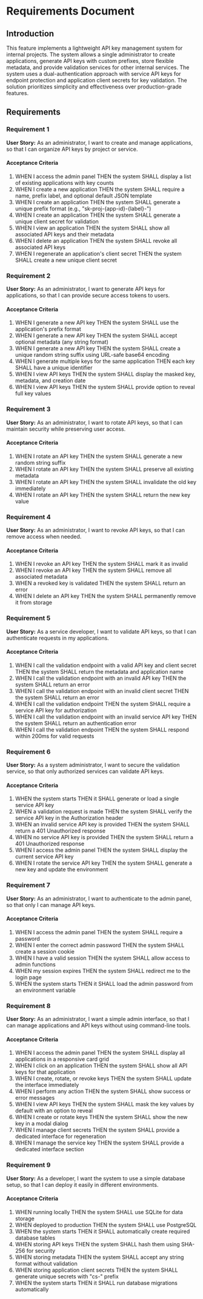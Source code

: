 # Requirements Document

## Introduction

This feature implements a lightweight API key management system for internal projects. The system allows a single administrator to create applications, generate API keys with custom prefixes, store flexible metadata, and provide validation services for other internal services. The system uses a dual-authentication approach with service API keys for endpoint protection and application client secrets for key validation. The solution prioritizes simplicity and effectiveness over production-grade features.

## Requirements

### Requirement 1

**User Story:** As an administrator, I want to create and manage applications, so that I can organize API keys by project or service.

#### Acceptance Criteria

1. WHEN I access the admin panel THEN the system SHALL display a list of existing applications with key counts
2. WHEN I create a new application THEN the system SHALL require a name, prefix label, and optional default JSON template
3. WHEN I create an application THEN the system SHALL generate a unique prefix format (e.g., "sk-proj-{app-id}-{label}-")
4. WHEN I create an application THEN the system SHALL generate a unique client secret for validation
5. WHEN I view an application THEN the system SHALL show all associated API keys and their metadata
6. WHEN I delete an application THEN the system SHALL revoke all associated API keys
7. WHEN I regenerate an application's client secret THEN the system SHALL create a new unique client secret

### Requirement 2

**User Story:** As an administrator, I want to generate API keys for applications, so that I can provide secure access tokens to users.

#### Acceptance Criteria

1. WHEN I generate a new API key THEN the system SHALL use the application's prefix format
2. WHEN I generate a new API key THEN the system SHALL accept optional metadata (any string format)
3. WHEN I generate a new API key THEN the system SHALL create a unique random string suffix using URL-safe base64 encoding
4. WHEN I generate multiple keys for the same application THEN each key SHALL have a unique identifier
5. WHEN I view API keys THEN the system SHALL display the masked key, metadata, and creation date
6. WHEN I view API keys THEN the system SHALL provide option to reveal full key values

### Requirement 3

**User Story:** As an administrator, I want to rotate API keys, so that I can maintain security while preserving user access.

#### Acceptance Criteria

1. WHEN I rotate an API key THEN the system SHALL generate a new random string suffix
2. WHEN I rotate an API key THEN the system SHALL preserve all existing metadata
3. WHEN I rotate an API key THEN the system SHALL invalidate the old key immediately
4. WHEN I rotate an API key THEN the system SHALL return the new key value

### Requirement 4

**User Story:** As an administrator, I want to revoke API keys, so that I can remove access when needed.

#### Acceptance Criteria

1. WHEN I revoke an API key THEN the system SHALL mark it as invalid
2. WHEN I revoke an API key THEN the system SHALL remove all associated metadata
3. WHEN a revoked key is validated THEN the system SHALL return an error
4. WHEN I delete an API key THEN the system SHALL permanently remove it from storage

### Requirement 5

**User Story:** As a service developer, I want to validate API keys, so that I can authenticate requests in my applications.

#### Acceptance Criteria

1. WHEN I call the validation endpoint with a valid API key and client secret THEN the system SHALL return the metadata and application name
2. WHEN I call the validation endpoint with an invalid API key THEN the system SHALL return an error
3. WHEN I call the validation endpoint with an invalid client secret THEN the system SHALL return an error  
4. WHEN I call the validation endpoint THEN the system SHALL require a service API key for authorization
5. WHEN I call the validation endpoint with an invalid service API key THEN the system SHALL return an authentication error
6. WHEN I call the validation endpoint THEN the system SHALL respond within 200ms for valid requests

### Requirement 6

**User Story:** As a system administrator, I want to secure the validation service, so that only authorized services can validate API keys.

#### Acceptance Criteria

1. WHEN the system starts THEN it SHALL generate or load a single service API key
2. WHEN a validation request is made THEN the system SHALL verify the service API key in the Authorization header
3. WHEN an invalid service API key is provided THEN the system SHALL return a 401 Unauthorized response
4. WHEN no service API key is provided THEN the system SHALL return a 401 Unauthorized response
5. WHEN I access the admin panel THEN the system SHALL display the current service API key
6. WHEN I rotate the service API key THEN the system SHALL generate a new key and update the environment

### Requirement 7

**User Story:** As an administrator, I want to authenticate to the admin panel, so that only I can manage API keys.

#### Acceptance Criteria

1. WHEN I access the admin panel THEN the system SHALL require a password
2. WHEN I enter the correct admin password THEN the system SHALL create a session cookie
3. WHEN I have a valid session THEN the system SHALL allow access to admin functions
4. WHEN my session expires THEN the system SHALL redirect me to the login page
5. WHEN the system starts THEN it SHALL load the admin password from an environment variable

### Requirement 8

**User Story:** As an administrator, I want a simple admin interface, so that I can manage applications and API keys without using command-line tools.

#### Acceptance Criteria

1. WHEN I access the admin panel THEN the system SHALL display all applications in a responsive card grid
2. WHEN I click on an application THEN the system SHALL show all API keys for that application
3. WHEN I create, rotate, or revoke keys THEN the system SHALL update the interface immediately
4. WHEN I perform any action THEN the system SHALL show success or error messages
5. WHEN I view API keys THEN the system SHALL mask the key values by default with an option to reveal
6. WHEN I create or rotate keys THEN the system SHALL show the new key in a modal dialog
7. WHEN I manage client secrets THEN the system SHALL provide a dedicated interface for regeneration
8. WHEN I manage the service key THEN the system SHALL provide a dedicated interface section

### Requirement 9

**User Story:** As a developer, I want the system to use a simple database setup, so that I can deploy it easily in different environments.

#### Acceptance Criteria

1. WHEN running locally THEN the system SHALL use SQLite for data storage
2. WHEN deployed to production THEN the system SHALL use PostgreSQL
3. WHEN the system starts THEN it SHALL automatically create required database tables
4. WHEN storing API keys THEN the system SHALL hash them using SHA-256 for security
5. WHEN storing metadata THEN the system SHALL accept any string format without validation
6. WHEN storing application client secrets THEN the system SHALL generate unique secrets with "cs-" prefix
7. WHEN the system starts THEN it SHALL run database migrations automatically